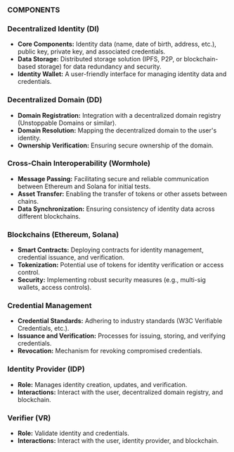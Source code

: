 ### COMPONENTS

### Decentralized Identity (DI)

- **Core Components:** Identity data (name, date of birth, address, etc.), public key, private key, and associated credentials.
- **Data Storage:** Distributed storage solution (IPFS, P2P, or blockchain-based storage) for data redundancy and security.
- **Identity Wallet:** A user-friendly interface for managing identity data and credentials.

### Decentralized Domain (DD)

- **Domain Registration:** Integration with a decentralized domain registry (Unstoppable Domains or similar).
- **Domain Resolution:** Mapping the decentralized domain to the user's identity.
- **Ownership Verification:** Ensuring secure ownership of the domain.

### Cross-Chain Interoperability (Wormhole)

- **Message Passing:** Facilitating secure and reliable communication between Ethereum and Solana for initial tests.
- **Asset Transfer:** Enabling the transfer of tokens or other assets between chains.
- **Data Synchronization:** Ensuring consistency of identity data across different blockchains.

### Blockchains (Ethereum, Solana)

- **Smart Contracts:** Deploying contracts for identity management, credential issuance, and verification.
- **Tokenization:** Potential use of tokens for identity verification or access control.
- **Security:** Implementing robust security measures (e.g., multi-sig wallets, access controls).

### Credential Management

- **Credential Standards:** Adhering to industry standards (W3C Verifiable Credentials, etc.).
- **Issuance and Verification:** Processes for issuing, storing, and verifying credentials.
- **Revocation:** Mechanism for revoking compromised credentials.

### Identity Provider (IDP)

- **Role:** Manages identity creation, updates, and verification.
- **Interactions:** Interact with the user, decentralized domain registry, and blockchain.

### Verifier (VR)

- **Role:** Validate identity and credentials.
- **Interactions:** Interact with the user, identity provider, and blockchain.
